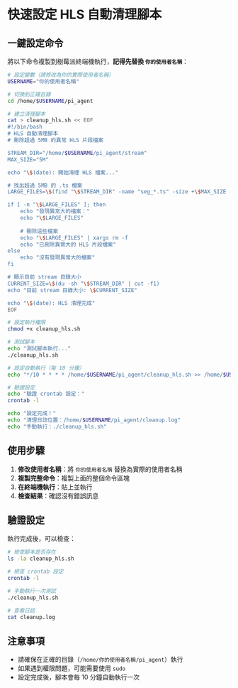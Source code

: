 # 快速設定 HLS 自動清理腳本

## 一鍵設定命令

將以下命令複製到樹莓派終端機執行，**記得先替換 `你的使用者名稱`**：

```bash
# 設定變數（請修改為你的實際使用者名稱）
USERNAME="你的使用者名稱"

# 切換到正確目錄
cd /home/$USERNAME/pi_agent

# 建立清理腳本
cat > cleanup_hls.sh << EOF
#!/bin/bash
# HLS 自動清理腳本
# 刪除超過 5MB 的異常 HLS 片段檔案

STREAM_DIR="/home/$USERNAME/pi_agent/stream"
MAX_SIZE="5M"

echo "\$(date): 開始清理 HLS 檔案..."

# 找出超過 5MB 的 .ts 檔案
LARGE_FILES=\$(find "\$STREAM_DIR" -name "seg_*.ts" -size +\$MAX_SIZE -type f)

if [ -n "\$LARGE_FILES" ]; then
    echo "發現異常大的檔案："
    echo "\$LARGE_FILES"
    
    # 刪除這些檔案
    echo "\$LARGE_FILES" | xargs rm -f
    echo "已刪除異常大的 HLS 片段檔案"
else
    echo "沒有發現異常大的檔案"
fi

# 顯示目前 stream 目錄大小
CURRENT_SIZE=\$(du -sh "\$STREAM_DIR" | cut -f1)
echo "目前 stream 目錄大小: \$CURRENT_SIZE"

echo "\$(date): HLS 清理完成"
EOF

# 設定執行權限
chmod +x cleanup_hls.sh

# 測試腳本
echo "測試腳本執行..."
./cleanup_hls.sh

# 設定自動執行（每 10 分鐘）
echo "*/10 * * * * /home/$USERNAME/pi_agent/cleanup_hls.sh >> /home/$USERNAME/pi_agent/cleanup.log 2>&1" | crontab -

# 驗證設定
echo "驗證 crontab 設定："
crontab -l

echo "設定完成！"
echo "清理日誌位置：/home/$USERNAME/pi_agent/cleanup.log"
echo "手動執行：./cleanup_hls.sh"
```

## 使用步驟

1. **修改使用者名稱**：將 `你的使用者名稱` 替換為實際的使用者名稱
2. **複製完整命令**：複製上面的整個命令區塊
3. **在終端機執行**：貼上並執行
4. **檢查結果**：確認沒有錯誤訊息

## 驗證設定

執行完成後，可以檢查：

```bash
# 檢查腳本是否存在
ls -la cleanup_hls.sh

# 檢查 crontab 設定
crontab -l

# 手動執行一次測試
./cleanup_hls.sh

# 查看日誌
cat cleanup.log
```

## 注意事項

- 請確保在正確的目錄（`/home/你的使用者名稱/pi_agent`）執行
- 如果遇到權限問題，可能需要使用 `sudo`
- 設定完成後，腳本會每 10 分鐘自動執行一次
